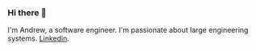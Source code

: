 ### Hi there 👋
I'm Andrew, a software engineer. I'm passionate about large engineering systems. [Linkedin](https://www.linkedin.com/in/andrew-hahn-986a3a157/).
